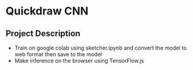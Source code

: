 # Quickdraw CNN

## Project Description 

* Train on google colab using sketcher.ipynb and convert the model to web format then save to the model 
* Make inference on the browser using TensorFlow.js 


